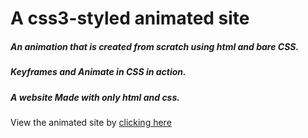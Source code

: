 # A css3-styled animated site
##### An animation that is created from scratch using html and bare CSS.

##### Keyframes and Animate in CSS in action.
##### A website Made with only html and css.

View the animated site by [clicking here](https://edwinnduti.github.io/stylingcss/)



